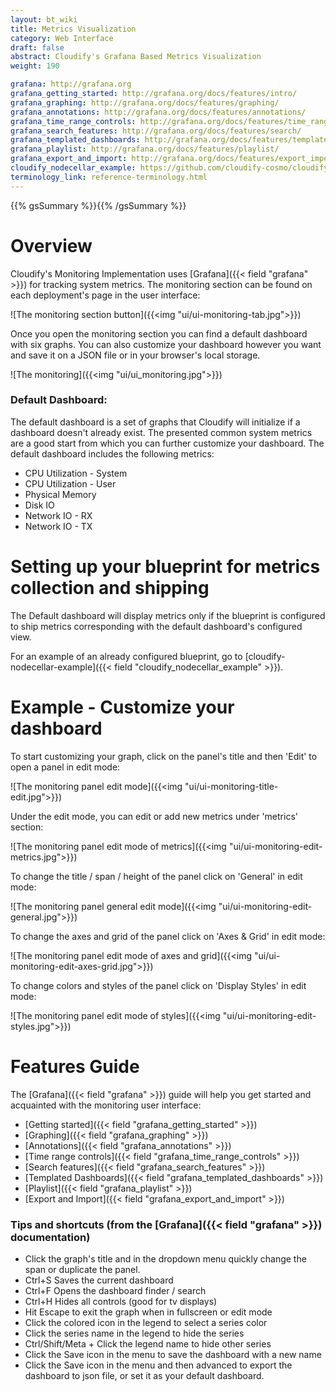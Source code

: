 ```yaml
---
layout: bt_wiki
title: Metrics Visualization
category: Web Interface
draft: false
abstract: Cloudify's Grafana Based Metrics Visualization
weight: 190

grafana: http://grafana.org
grafana_getting_started: http://grafana.org/docs/features/intro/
grafana_graphing: http://grafana.org/docs/features/graphing/
grafana_annotations: http://grafana.org/docs/features/annotations/
grafana_time_range_controls: http://grafana.org/docs/features/time_range/
grafana_search_features: http://grafana.org/docs/features/search/
grafana_templated_dashboards: http://grafana.org/docs/features/templated_dashboards/
grafana_playlist: http://grafana.org/docs/features/playlist/
grafana_export_and_import: http://grafana.org/docs/features/export_import/
cloudify_nodecellar_example: https://github.com/cloudify-cosmo/cloudify-nodecellar-example
terminology_link: reference-terminology.html
---
```

{{% gsSummary %}}{{% /gsSummary %}}


# Overview

Cloudify's Monitoring Implementation uses [Grafana]({{< field "grafana" >}}) for tracking system metrics.
The monitoring section can be found on each deployment's page in the user interface:

![The monitoring section button]({{<img "ui/ui-monitoring-tab.jpg">}})

Once you open the monitoring section you can find a default dashboard with six graphs.
You can also customize your dashboard however you want and save it on a JSON file or in your browser's local storage.

![The monitoring]({{<img "ui/ui_monitoring.jpg">}})

### Default Dashboard:

The default dashboard is a set of graphs that Cloudify will initialize if a dashboard doesn't already exist.
The presented common system metrics are a good start from which you can further customize your dashboard.
The default dashboard includes the following metrics:

* CPU Utilization - System
* CPU Utilization - User
* Physical Memory
* Disk IO
* Network IO - RX
* Network IO - TX


# Setting up your blueprint for metrics collection and shipping

The Default dashboard will display metrics only if the blueprint is configured to ship metrics corresponding with the default dashboard's configured view.

For an example of an already configured blueprint, go to [cloudify-nodecellar-example]({{< field "cloudify_nodecellar_example" >}}).


# Example - Customize your dashboard

To start customizing your graph, click on the panel's title and then 'Edit' to open a panel in edit mode:

![The monitoring panel edit mode]({{<img "ui/ui-monitoring-title-edit.jpg">}})

Under the edit mode, you can edit or add new metrics under 'metrics' section:

![The monitoring panel edit mode of metrics]({{<img "ui/ui-monitoring-edit-metrics.jpg">}})

To change the title / span / height of the panel click on 'General' in edit mode:

![The monitoring panel general edit mode]({{<img "ui/ui-monitoring-edit-general.jpg">}})

To change the axes and grid of the panel click on 'Axes & Grid' in edit mode:

![The monitoring panel edit mode of axes and grid]({{<img "ui/ui-monitoring-edit-axes-grid.jpg">}})

To change colors and styles of the panel click on 'Display Styles' in edit mode:

![The monitoring panel edit mode of styles]({{<img "ui/ui-monitoring-edit-styles.jpg">}})

# Features Guide
The [Grafana]({{< field "grafana" >}}) guide will help you get started and acquainted with the monitoring user interface:

* [Getting started]({{< field "grafana_getting_started" >}})
* [Graphing]({{< field "grafana_graphing" >}})
* [Annotations]({{< field "grafana_annotations" >}})
* [Time range controls]({{< field "grafana_time_range_controls" >}})
* [Search features]({{< field "grafana_search_features" >}})
* [Templated Dashboards]({{< field "grafana_templated_dashboards" >}})
* [Playlist]({{< field "grafana_playlist" >}})
* [Export and Import]({{< field "grafana_export_and_import" >}})

### Tips and shortcuts (from the [Grafana]({{< field "grafana" >}}) documentation)
* Click the graph's title and in the dropdown menu quickly change the span or duplicate the panel.
* Ctrl+S Saves the current dashboard
* Ctrl+F Opens the dashboard finder / search
* Ctrl+H Hides all controls (good for tv displays)
* Hit Escape to exit the graph when in fullscreen or edit mode
* Click the colored icon in the legend to select a series color
* Click the series name in the legend to hide the series
* Ctrl/Shift/Meta + Click the legend name to hide other series
* Click the Save icon in the menu to save the dashboard with a new name
* Click the Save icon in the menu and then advanced to export the dashboard to json file, or set it as your default dashboard.
